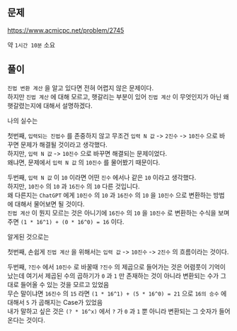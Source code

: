 ## 문제

https://www.acmicpc.net/problem/2745

약 `1시간 10분` 소요

## 풀이

`진법 변환 계산` 을 알고 있다면 전혀 어렵지 않은 문제이다.  
하지만 `진법 계산` 에 대해 모르고, 햇갈리는 부분이 있어 `진법 계산` 이 무엇인지가 아닌 왜 햇갈렸는지에 대해서 설명하겠다.

나의 실수는

첫번째, `입력되는 진법수` 를 존중하지 않고 무조건 `입력 N 값` -> `2진수` -> `10진수` 으로 바꾸면 문제가 해결될 것이라고 생각했다.  
하지만, `입력 N 값` -> `10진수` 으로 바꾸면 해결되는 문제이었다.  
왜냐면, 문제에서 `입력 N 값` 의 `10진수` 를 물어봤기 때문이다.

두번째, `입력 N 값` 이 `10` 이라면 어떤 `진수` 에서나 같은 `10` 이라고 생각했다.  
하지만, `10진수` 의 `10` 과 `16진수` 의 `10` 다른 것입니다.  
왜 다른지는 `ChatGPT` 에게 `10진수` 의 `10` 과 `16진수` 의 `10` 을 `10진수` 으로 변환하는 방법에 대해서 물어보면 될 것이다.  
`진법 계산` 이 뭔지 모르는 것은 아니기에 `16진수` 의 `10` 을 `10진수` 로 변환하는 수식을 보며주면 `(1 * 16^1) + (0 * 16^0) = 16` 이다.

알게된 것으로는

첫번째, 손쉽게 `진법 계산` 을 위해서는 `입력 값` -> `10진수` -> `2진수` 의 흐름이라는 것이다.

두번째, `?진수` 에서 `10진수` 로 바꿀때 `?진수` 의 제곱으로 들어가는 것은 어렴풋이 기억이 났는데 여기서 제곱된 수의 곱하기가 `0` 과 `1` 만 존재하는 것이 아니라 변환되는 수가 그대로 들어올 수 있는 것을 모르고 있었음  
무슨 말이냐면 `16진수` 의 `15` 라면 `(1 * 16^1) + (5 * 16^0) = 21` 으로 `16의 승수` 에 대해서 `5` 가 곱해지는 Case가 있었음  
내가 말하고 싶은 것은 `(? * 16^x)` 에서 `?` 가 `0` 과 `1` 뿐 아니라 변환되는 그 숫자가 들어온다는 것이다.
